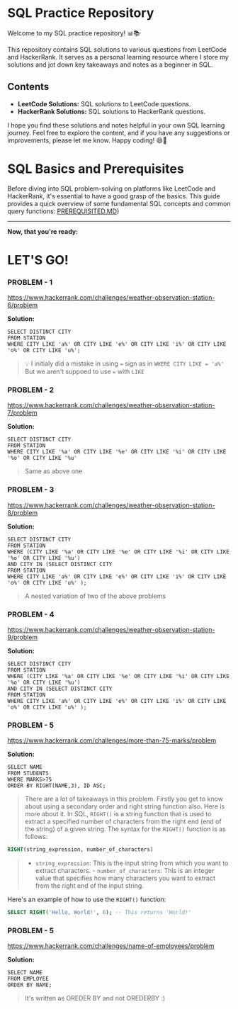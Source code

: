 # SQL Practice Repository

Welcome to my SQL practice repository! 📊📚

This repository contains SQL solutions to various questions from LeetCode and HackerRank. It serves as a personal learning resource where I store my solutions and jot down key takeaways and notes as a beginner in SQL.

## Contents

- **LeetCode Solutions:** SQL solutions to LeetCode questions.
- **HackerRank Solutions:** SQL solutions to HackerRank questions.

I hope you find these solutions and notes helpful in your own SQL learning journey. Feel free to explore the content, and if you have any suggestions or improvements, please let me know. Happy coding! 😄📖

# SQL Basics and Prerequisites

Before diving into SQL problem-solving on platforms like LeetCode and HackerRank, it's essential to have a good grasp of the basics. This guide provides a quick overview of some fundamental SQL concepts and common query functions:  [PREREQUISITED.MD](https://github.com/ayushichoudhary-19/SQL-QUESTIONS-AND-NOTES/blob/main/PREREQUISITES.MD))


---

**Now, that you're ready:**
# LET'S GO!
### PROBLEM - 1
https://www.hackerrank.com/challenges/weather-observation-station-6/problem
  
   **Solution:**
```
SELECT DISTINCT CITY 
FROM STATION 
WHERE CITY LIKE 'a%' OR CITY LIKE 'e%' OR CITY LIKE 'i%' OR CITY LIKE 'o%' OR CITY LIKE 'u%';
```
> 💡 I initialy did a mistake in using `=` sign as in `WHERE CITY LIKE = 'a%'` But we aren't suppoed to use `=` with `LIKE` 

### PROBLEM - 2
https://www.hackerrank.com/challenges/weather-observation-station-7/problem
  
   **Solution:**
```
SELECT DISTINCT CITY
FROM STATION
WHERE CITY LIKE '%a' OR CITY LIKE '%e' OR CITY LIKE '%i' OR CITY LIKE '%o' OR CITY LIKE '%u' 
```
> Same as above one


### PROBLEM - 3
https://www.hackerrank.com/challenges/weather-observation-station-8/problem
  
   **Solution:**
```
SELECT DISTINCT CITY
FROM STATION
WHERE (CITY LIKE '%a' OR CITY LIKE '%e' OR CITY LIKE '%i' OR CITY LIKE '%o' OR CITY LIKE '%u')
AND CITY IN (SELECT DISTINCT CITY 
FROM STATION 
WHERE CITY LIKE 'a%' OR CITY LIKE 'e%' OR CITY LIKE 'i%' OR CITY LIKE 'o%' OR CITY LIKE 'u%' );

```
> A nested variation of two of the above problems



### PROBLEM - 4
https://www.hackerrank.com/challenges/weather-observation-station-9/problem
  
   **Solution:**
```
SELECT DISTINCT CITY
FROM STATION
WHERE (CITY LIKE '%a' OR CITY LIKE '%e' OR CITY LIKE '%i' OR CITY LIKE '%o' OR CITY LIKE '%u')
AND CITY IN (SELECT DISTINCT CITY 
FROM STATION 
WHERE CITY LIKE 'a%' OR CITY LIKE 'e%' OR CITY LIKE 'i%' OR CITY LIKE 'o%' OR CITY LIKE 'u%' );

```


### PROBLEM - 5
https://www.hackerrank.com/challenges/more-than-75-marks/problem
  
   **Solution:**
```
SELECT NAME 
FROM STUDENTS
WHERE MARKS>75 
ORDER BY RIGHT(NAME,3), ID ASC;

```

> There are a lot of takeaways in this problem. Firstly you get to know about using a secondary order and right string function also. Here is more about it.
> In SQL, `RIGHT()` is a string function that is used to extract a specified number of characters from the right end (end of the string) of a given string. The syntax for the `RIGHT()` function is as follows:
```sql
RIGHT(string_expression, number_of_characters)
```

> - `string_expression`: This is the input string from which you want to extract characters. - `number_of_characters`: This is an integer value that specifies how many characters you want to extract from the right end of the input string.

Here's an example of how to use the `RIGHT()` function:

```sql
SELECT RIGHT('Hello, World!', 6); -- This returns 'World!'
```

### PROBLEM - 5
https://www.hackerrank.com/challenges/name-of-employees/problem
  
   **Solution:**
   

```
SELECT NAME 
FROM EMPLOYEE
ORDER BY NAME;
```
> It's written as OREDER <space> BY and not OREDERBY :)
